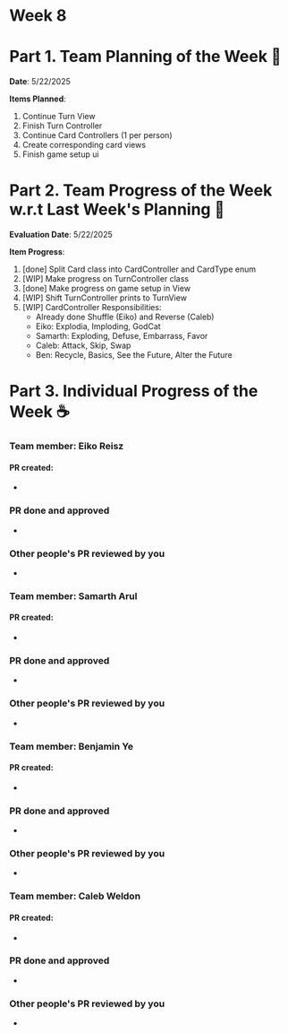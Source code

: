 # Week 8

# Part 1. Team Planning of the Week :ledger:
**Date**: 5/22/2025

**Items Planned**:
1. Continue Turn View
2. Finish Turn Controller
3. Continue Card Controllers (1 per person)
4. Create corresponding card views
5. Finish game setup ui

# Part 2. Team Progress of the Week w.r.t Last Week's Planning :green_book:
**Evaluation Date**: 5/22/2025

**Item Progress**:
1. [done] Split Card class into CardController and CardType enum
2. [WIP] Make progress on TurnController class
3. [done] Make progress on game setup in View
4. [WIP] Shift TurnController prints to TurnView
8. [WIP] CardController Responsibilities:
    - Already done Shuffle (Eiko) and Reverse (Caleb)
    - Eiko: Explodia, Imploding, GodCat
    - Samarth: Exploding, Defuse, Embarrass, Favor
    - Caleb: Attack, Skip, Swap
    - Ben: Recycle, Basics, See the Future, Alter the Future

# Part 3. Individual Progress of the Week :coffee:

### Team member: Eiko Reisz
#### PR created:
- 

### PR done and approved
- 

### Other people's PR reviewed by you
- 


### Team member: Samarth Arul
#### PR created:
- 

### PR done and approved
- 

### Other people's PR reviewed by you
- 


### Team member: Benjamin Ye
#### PR created:
- 

### PR done and approved
- 

### Other people's PR reviewed by you
- 


### Team member: Caleb Weldon
#### PR created:
- 

### PR done and approved
- 

### Other people's PR reviewed by you
- 


